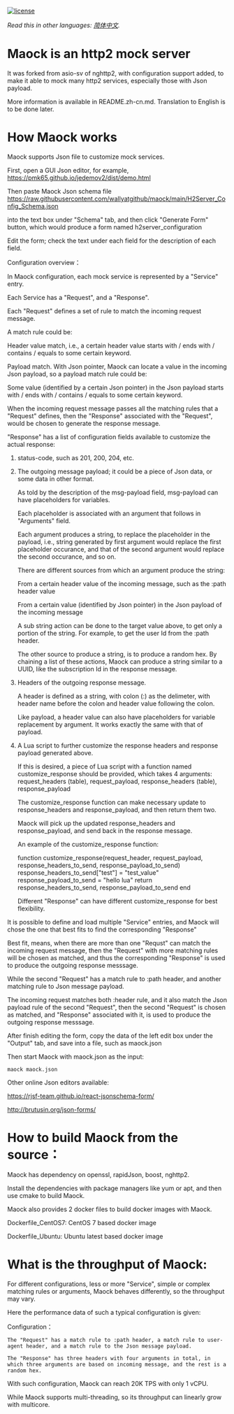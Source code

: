[![license](https://img.shields.io/github/license/wallyatgithub/maock.svg?style=flat-square)](https://github.com/wallyatgithub/maock)

*Read this in other languages: [简体中文](README.zh-cn.md).*

# Maock is an http2 mock server
  
  It was forked from asio-sv of nghttp2,  with configuration support added, to make it able to mock many http2 services, especially those with Json payload.
  
  More information is available in README.zh-cn.md. Translation to English is to be done later.

# How Maock works 

  Maock supports Json file to customize mock services.
 
  First, open a GUI Json editor, for example, https://pmk65.github.io/jedemov2/dist/demo.html
 
  Then paste Maock Json schema file https://raw.githubusercontent.com/wallyatgithub/maock/main/H2Server_Config_Schema.json
  
  into the text box under "Schema" tab, and then click "Generate Form" button, which would produce a form named h2server_configuration
 
  Edit the form; check the text under each field for the description of each field.
  
  Configuration overview：
 
  In Maock configuration, each mock service is represented by a "Service" entry.
  
  Each Service has a "Request", and a "Response".
  
  Each "Request" defines a set of rule to match the incoming request message.
  
  A match rule could be:
  
  Header value match, i.e., a certain header value starts with / ends with / contains / equals to some certain keyword.
   
  Payload match. With Json pointer, Maock can locate a value in the incoming Json payload, so a payload match rule could be:
  
  Some value (identified by a certain Json pointer) in the Json payload starts with / ends with / contains / equals to some certain keyword.
  
  When the incoming request message passes all the matching rules that a "Request" defines, then the "Response" associated with the "Request", would be chosen to generate the response message.
  
  "Response" has a list of configuration fields available to customize the actual response:

  1. status-code, such as 201, 200, 204, etc.
 
  2. The outgoing message payload; it could be a piece of Json data, or some data in other format. 
  
     As told by the description of the msg-payload field, msg-payload can have placeholders for variables.
     
     Each placeholder is associated with an argument that follows in "Arguments" field.
    
     Each argument produces a string, to replace the placeholder in the payload, i.e., string generated by first argument would replace the first placeholder occurance, and that of the second argument would replace the second occurance, and so on.
     
     There are different sources from which an argument produce the string:
     
     From a certain header value of the incoming message, such as the :path header value
     
     From a certain value (identified by Json pointer) in the Json payload of the incoming message
     
     A sub string action can be done to the target value above, to get only a portion of the string. For example, to get the user Id from the :path header.
     
     The other source to produce a string, is to produce a random hex. By chaining a list of these actions, Maock can produce a string similar to a UUID, like the subscription Id in the response message.
     
  3. Headers of the outgoing response message.
  
     A header is defined as a string, with colon (:) as the delimeter, with header name before the colon and header value following the colon.
     
     Like payload, a header value can also have placeholders for variable replacement by argument. It works exactly the same with that of payload.
     
  4. A Lua script to further customize the response headers and response payload generated above.

     If this is desired, a piece of Lua script with a function named customize_response should be provided, which takes 4 arguments: request_headers (table), request_payload, response_headers (table), response_payload
     
     The customize_response function can make necessary update to response_headers and response_payload, and then return them two.
     
     Maock will pick up the updated response_headers and response_payload, and send back in the response message.
     
     An example of the customize_response function:
     
        function customize_response(request_header, request_payload, response_headers_to_send, response_payload_to_send)
           response_headers_to_send["test"] = "test_value"
           response_payload_to_send = "hello lua"
           return response_headers_to_send, response_payload_to_send
        end
     
     Different "Response" can have different customize_response for best flexibility.
     
  It is possible to define and load multiple "Service" entries, and Maock will chose the one that best fits to find the corresponding "Response"
  
  Best fit, means, when there are more than one "Requst" can match the incoming request message, then the "Request" with more matching rules will be chosen as matched, and thus the corresponding "Response" is used to produce the outgoing response messsage.
  
  While the second "Request" has a match rule to :path header, and another matching rule to Json message payload.
  
  The incoming request matches both :header rule, and it also match the Json payload rule of the second "Request", then the second "Request" is chosen as matched, and "Response" associated with it, is used to produce the outgoing response messsage.
  
  
  After finish editing the form, copy the data of the left edit box under the "Output" tab, and save into a file, such as maock.json
  
  Then start Maock with maock.json as the input: 
 
    maock maock.json
  
  Other online Json editors available:

  https://rjsf-team.github.io/react-jsonschema-form/

  http://brutusin.org/json-forms/ 
  

# How to build Maock from the source：

  Maock has dependency on openssl, rapidJson, boost, nghttp2.
  
  Install the dependencies with package managers like yum or apt, and then use cmake to build Maock.
  
  Maock also provides 2 docker files to build docker images with Maock.
  
  Dockerfile_CentOS7: CentOS 7 based docker image
  
  Dockerfile_Ubuntu: Ubuntu latest based docker image

  
# What is the throughput of Maock:

  For different configurations, less or more "Service", simple or complex matching rules or arguments, Maock behaves differently, so the throughput may vary.
  
  Here the performance data of such a typical configuration is given:
  
  Configuration：
  
    The "Request" has a match rule to :path header, a match rule to user-agent header, and a match rule to the Json message payload.
  
    The "Response" has three headers with four arguments in total, in which three arguments are based on incoming message, and the rest is a random hex.
  
  With such configuration, Maock can reach 20K TPS with only 1 vCPU.
  
  While Maock supports multi-threading, so its throughput can linearly grow with multicore.
 
